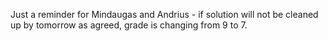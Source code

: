 Just a reminder for Mindaugas and Andrius - if solution will not be cleaned up by tomorrow as agreed, grade is changing from 9 to 7.
